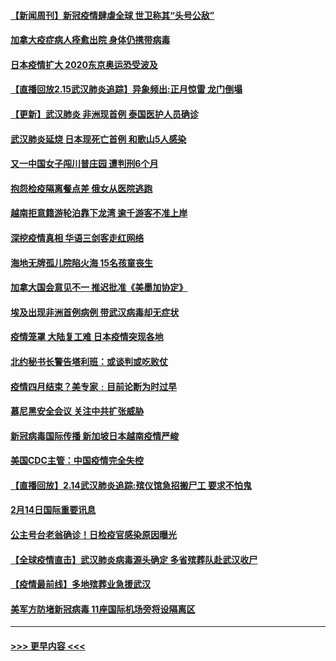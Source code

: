 #### [【新闻周刊】新冠疫情肆虐全球 世卫称其“头号公敌”](../pages/prog202/a102778196.md?t=02160844) 
#### [加拿大疫症病人痊愈出院 身体仍携带病毒](../pages/prog202/a102778061.md?t=02160844) 
#### [日本疫情扩大 2020东京奥运恐受波及](../pages/prog202/a102778049.md?t=02160844) 
#### [【直播回放2.15武汉肺炎追踪】异象频出:正月惊雷 龙门倒塌](../pages/prog202/a102777974.md?t=02160844) 
#### [【更新】武汉肺炎 非洲现首例 泰国医护人员确诊](../pages/prog202/a102770740.md?t=02160844) 
#### [武汉肺炎延烧 日本现死亡首例 和歌山5人感染](../pages/prog202/a102777815.md?t=02160844) 
#### [又一中国女子闯川普庄园 遭判刑6个月](../pages/prog202/a102777673.md?t=02160844) 
#### [抱怨检疫隔离餐点差 俄女从医院逃跑](../pages/prog202/a102777667.md?t=02160844) 
#### [越南拒意籍游轮泊靠下龙湾 逾千游客不准上岸](../pages/prog202/a102777646.md?t=02160844) 
#### [深挖疫情真相 华语三剑客走红网络](../pages/prog202/a102777624.md?t=02160844) 
#### [海地无牌孤儿院陷火海 15名孩童丧生](../pages/prog202/a102777620.md?t=02160844) 
#### [加拿大国会意见不一 推迟批准《美墨加协定》](../pages/prog202/a102777575.md?t=02160844) 
#### [埃及出现非洲首例病例 带武汉病毒却无症状](../pages/prog202/a102777559.md?t=02160844) 
#### [疫情笼罩 大陆复工难 日本疫情突现各地](../pages/prog202/a102777455.md?t=02160844) 
#### [北约秘书长警告塔利班：或谈判或吃败仗](../pages/prog202/a102777442.md?t=02160844) 
#### [疫情四月结束？美专家﹕目前论断为时过早](../pages/prog202/a102777248.md?t=02160844) 
#### [慕尼黑安全会议 关注中共扩张威胁](../pages/prog202/a102777254.md?t=02160844) 
#### [新冠病毒国际传播 新加坡日本越南疫情严峻](../pages/prog202/a102777245.md?t=02160844) 
#### [美国CDC主管：中国疫情完全失控](../pages/prog202/a102777236.md?t=02160844) 
#### [【直播回放】2.14武汉肺炎追踪:殡仪馆急招搬尸工 要求不怕鬼](../pages/prog202/a102777141.md?t=02160844) 
#### [2月14日国际重要讯息](../pages/prog202/a102777073.md?t=02160844) 
#### [公主号台老翁确诊！日检疫官感染原因曝光](../pages/prog202/a102777075.md?t=02160844) 
#### [【全球疫情直击】武汉肺炎病毒源头确定 多省殡葬队赴武汉收尸](../pages/prog202/a102777026.md?t=02160844) 
#### [【疫情最前线】多地殡葬业急援武汉](../pages/prog202/a102776986.md?t=02160844) 
#### [美军方防堵新冠病毒 11座国际机场旁将设隔离区](../pages/prog202/a102776870.md?t=02160844) 

----
#### [ >>> 更早内容 <<< ](../indexes/prog202-earlier.md)
